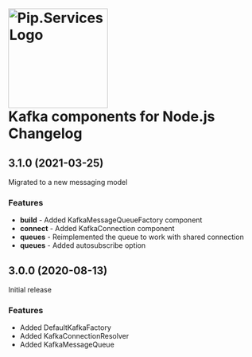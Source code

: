 # <img src="https://uploads-ssl.webflow.com/5ea5d3315186cf5ec60c3ee4/5edf1c94ce4c859f2b188094_logo.svg" alt="Pip.Services Logo" width="200"> <br/> Kafka components for Node.js Changelog

## <a name="3.1.0"></a> 3.1.0 (2021-03-25)

Migrated to a new messaging model

### Features
* **build** - Added KafkaMessageQueueFactory component
* **connect** - Added KafkaConnection component
* **queues** - Reimplemented the queue to work with shared connection
* **queues** - Added autosubscribe option

## <a name="3.0.0"></a> 3.0.0 (2020-08-13)

Initial release

### Features

* Added DefaultKafkaFactory
* Added KafkaConnectionResolver
* Added KafkaMessageQueue

